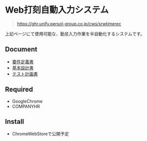 # Web打刻自動入力システム

> https://ghr.unify.persol-group.co.jp/cws/srwtimerec

上記ページにて使用可能な、勤怠入力作業を半自動化するシステムです。

## Document

+ [要件定義書](https://github.com/euphmat/PPHRWebDakoku/blob/feature/doc/01.%E8%A6%81%E4%BB%B6%E5%AE%9A%E7%BE%A9%E6%9B%B8.md)
+ [基本設計書](https://github.com/euphmat/PPHRWebDakoku/blob/feature/doc/02.%E5%9F%BA%E6%9C%AC%E8%A8%AD%E8%A8%88%E6%9B%B8.md)
+ [テスト計画書](https://github.com/euphmat/PPHRWebDakoku/blob/feature/doc/03.%E3%83%86%E3%82%B9%E3%83%88%E8%A8%88%E7%94%BB%E6%9B%B8.md)

## Required
+ GoogleChrome
+ COMPANYHR

## Install
+ ChromeWebStoreで公開予定
